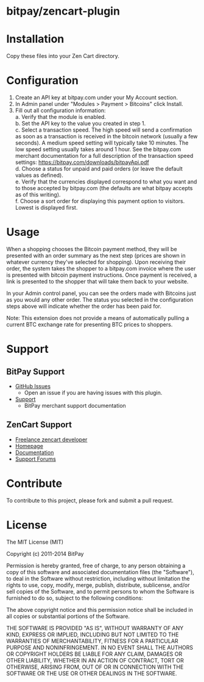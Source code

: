 bitpay/zencart-plugin
=====================

# Installation

Copy these files into your Zen Cart directory.

# Configuration

1. Create an API key at bitpay.com under your My Account section.
2. In Admin panel under "Modules > Payment > Bitcoins" click Install.
3. Fill out all configuration information:<br />
a. Verify that the module is enabled.<br />
b. Set the API key to the value you created in step 1.<br />
c. Select a transaction speed.  The high speed will send a confirmation as soon as a transaction is received in the bitcoin network (usually a few seconds).  A medium speed setting will typically take 10 minutes.  The low speed setting usually takes around 1 hour.  See the bitpay.com merchant documentation for a full description of the transaction speed settings: https://bitpay.com/downloads/bitpayApi.pdf<br />
d. Choose a status for unpaid and paid orders (or leave the default values as defined).<br />
e. Verify that the currencies displayed correspond to what you want and to those accepted by bitpay.com (the defaults are what bitpay accepts as of this writing).<br />
f. Choose a sort order for displaying this payment option to visitors.  Lowest is displayed first.<br />

# Usage

When a shopping chooses the Bitcoin payment method, they will be presented with an order summary as the next step (prices are shown in whatever currency they've selected for shopping). Upon receiving their order, the system takes the shopper to a bitpay.com invoice where the user is presented with bitcoin payment instructions.  Once payment is received, a link is presented to the shopper that will take them back to your website.

In your Admin control panel, you can see the orders made with Bitcoins just as you would any other order.  The status you selected in the configuration steps above will indicate whether the order has been paid for.  

Note: This extension does not provide a means of automatically pulling a current BTC exchange rate for presenting BTC prices to shoppers.

# Support

## BitPay Support

* [GitHub Issues](https://github.com/bitpay/zencart-plugin/issues)
  * Open an issue if you are having issues with this plugin.
* [Support](https://support.bitpay.com)
  * BitPay merchant support documentation

## ZenCart Support
* [Freelance zencart developer](https://www.phpfreelanceprogrammer.com/zencart-php-developer.html)
* [Homepage](http://www.zen-cart.com)
* [Documentation](http://www.zen-cart.com/wiki/index.php/Developers_API)
* [Support Forums](http://www.zen-cart.com/forum.php)

# Contribute

To contribute to this project, please fork and submit a pull request.

# License

The MIT License (MIT)

Copyright (c) 2011-2014 BitPay

Permission is hereby granted, free of charge, to any person obtaining a copy
of this software and associated documentation files (the "Software"), to deal
in the Software without restriction, including without limitation the rights
to use, copy, modify, merge, publish, distribute, sublicense, and/or sell
copies of the Software, and to permit persons to whom the Software is
furnished to do so, subject to the following conditions:

The above copyright notice and this permission notice shall be included in
all copies or substantial portions of the Software.

THE SOFTWARE IS PROVIDED "AS IS", WITHOUT WARRANTY OF ANY KIND, EXPRESS OR
IMPLIED, INCLUDING BUT NOT LIMITED TO THE WARRANTIES OF MERCHANTABILITY,
FITNESS FOR A PARTICULAR PURPOSE AND NONINFRINGEMENT. IN NO EVENT SHALL THE
AUTHORS OR COPYRIGHT HOLDERS BE LIABLE FOR ANY CLAIM, DAMAGES OR OTHER
LIABILITY, WHETHER IN AN ACTION OF CONTRACT, TORT OR OTHERWISE, ARISING FROM,
OUT OF OR IN CONNECTION WITH THE SOFTWARE OR THE USE OR OTHER DEALINGS IN
THE SOFTWARE.
